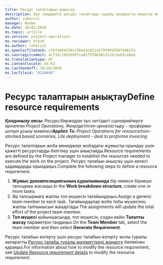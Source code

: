 ```yaml
---
title: Ресурс талаптарын анықтау
description: Бұл тақырыпта ресурс талаптары туралы ақпаратты анықтау жолы туралы ақпарат берілген.
author: ruhercul
manager: Annbe
ms.date: 10/01/2020
ms.topic: article
ms.service: project-operations
ms.reviewer: kfend
ms.author: ruhercul
ms.openlocfilehash: c707a664230cc56e2ac8114279f091936f446153
ms.sourcegitcommit: 4cf1dc1561b92fca4175f0b3813133c5e63ce8e6
ms.translationtype: HT
ms.contentlocale: kk-KZ
ms.lasthandoff: 10/28/2020
ms.locfileid: "4126445"
---
```

# <a name="define-resource-requirements"></a><span data-ttu-id="12405-103">Ресурс талаптарын анықтау</span><span class="sxs-lookup"><span data-stu-id="12405-103">Define resource requirements</span></span>

<span data-ttu-id="12405-104">_**Қолданылу аясы:** Ресурс/биржадан тыс негіздегі сценарийлерге арналған Project Operations, Жеңілдетілген орналастыру - проформа-шотын ұсыну мәмілесі_</span><span class="sxs-lookup"><span data-stu-id="12405-104">_**Applies To:** Project Operations for resource/non-stocked based scenarios, Lite deployment - deal to proforma invoicing_</span></span>

<span data-ttu-id="12405-105">Ресурс талаптарын жоба менеджері жобадағы жұмысты орындау үшін қажетті ресурстарды белгілеу үшін анықтайды.</span><span class="sxs-lookup"><span data-stu-id="12405-105">Resource requirements are defined by the Project manager to establish the resources needed to execute the work on the project.</span></span> <span data-ttu-id="12405-106">Ресурс талабын анықтау үшін келесі қадамдарды орындаңыз.</span><span class="sxs-lookup"><span data-stu-id="12405-106">Complete the following steps to define a resource requirement.</span></span>

1.  <span data-ttu-id="12405-107">**Жұмыс декомпозициясының құрылымында** бір немесе бірнеше тапсырма жасаңыз.</span><span class="sxs-lookup"><span data-stu-id="12405-107">In the **Work breakdown structure**, create one or more tasks.</span></span>
2.  <span data-ttu-id="12405-108">Әр тапсырмаға жалпы топ мүшесін тағайындаңыз.</span><span class="sxs-lookup"><span data-stu-id="12405-108">Assign a generic team member to each task.</span></span> <span data-ttu-id="12405-109">Тағайындаулар жоба тобы мүшесінің жалпы талпынысын жаңартады.</span><span class="sxs-lookup"><span data-stu-id="12405-109">The assignments will update the total effort of the project team member.</span></span>
3.  <span data-ttu-id="12405-110">**Топ мүшесі** қойыншасында, топ мүшесін, содан кейін **Талапты жасау** параметрін таңдаңыз.</span><span class="sxs-lookup"><span data-stu-id="12405-110">On the **Team Member** tab, select the team member and then select **Generate Requirement**.</span></span>

<span data-ttu-id="12405-111">Ресурс талабын өзгерту үшін ресурс талабын өзгерту жолы туралы ақпаратты [ Ресурс талабы туралы мәліметтерді жаңарту](define-resource-requirements.md) бөлімінен қараңыз.</span><span class="sxs-lookup"><span data-stu-id="12405-111">For information about how to modify the resource requirement, see [Update Resource requirement details](define-resource-requirements.md) to modify the resource requirement.</span></span>